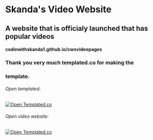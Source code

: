 # Skanda's Video Website
## A website that is officialy launched that has popular videos
#### codinwithskanda1.github.io/cwsvideopages

### Thank you very much templated.co for making the
### template.

###### Open templated:
[![Open Templated.co](https://external-content.duckduckgo.com/iu/?u=https%3A%2F%2Ftse1.mm.bing.net%2Fth%3Fid%3DOIP.gtHXdp1FMBw9O2TpW6vMwgHaJF%26pid%3DApi%26h%3D160&f=1)](https://www.templated.co)


###### Open video website:
[![Open Templated.co](https://external-content.duckduckgo.com/iu/?u=https%3A%2F%2Ftse3.mm.bing.net%2Fth%3Fid%3DOIP.PfOQw_fjxhP18osr18F6YwAAAA%26pid%3DApi&f=1)](https://www.templated.co)
